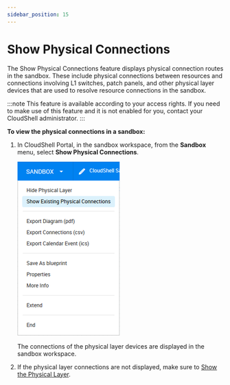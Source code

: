 ```yaml
---
sidebar_position: 15
---
```


# Show Physical Connections

The Show Physical Connections feature displays physical connection routes in the sandbox. These include physical connections between resources and connections involving L1 switches, patch panels, and other physical layer devices that are used to resolve resource connections in the sandbox.

:::note
This feature is available according to your access rights. If you need to make use of this feature and it is not enabled for you, contact your CloudShell administrator.
:::

**To view the physical connections in a sandbox:**

1. In CloudShell Portal, in the sandbox workspace, from the **Sandbox** menu, select **Show Physical Connections**.
    
    ![](/Images/CloudShell-Portal/Lab-Management/Reservations/SandboxMenuPhysicalConnections.png)
    
    The connections of the physical layer devices are displayed in the sandbox workspace.
    
2. If the physical layer connections are not displayed, make sure to [Show the Physical Layer](./show-physical-layer.md).